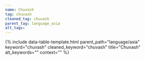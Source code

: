 ```yaml
---
name: Chuvash
tag: chuvash
cleaned_tag: chuvash
parent_tag: language_asia
alt_tags: 
---
```


{% include data-table-template.html 
  parent_path="language/asia" 
  keyword="chuvash" 
  cleaned_keyword="chuvash" 
  title="Chuvash"
  alt_keywords=""
  context=""
%}

